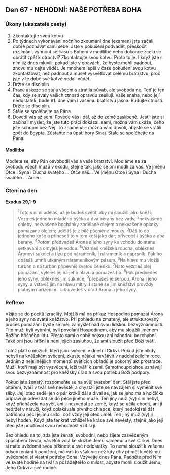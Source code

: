 ## Den 67 - NEHODNÍ: NAŠE POTŘEBA BOHA

### Úkony (ukazatelé cesty)

1. Zkontaktujte svou kotvu
1. Po týdnech vykonávání nočního zkoumání dne (examen) jste začali dobře poznávat sami sebe. Jste v pokušení podvádět, přeskočit rozjímání, vyhnout se času s Bohem v modlitbě nebo dokonce zcela se obrátit zpět k otroctví? Zkontaktujte svou kotvu. Proto tu je. I když jste s ním již dnes mluvili, pokud jste v obavách, že byste mohli padnout, znovu mu dejte vědět. Je mnohem lepší v čase pokušení svou kotvu zkontaktovat, než padnout a muset vysvětlovat celému bratrstvu, proč jste v té době své kotvě nedali vědět.
1. Držte se disciplín
1. Praxe askeze se stala všední a ztratila půvab, ale svoboda ne. Teď je ten čas, kdy se svaly vašich ctností opravdu zesilují. Vaše snaha, nebo její nedostatek, bude 91. dne vám i vašemu bratrstvu jasná. Budujte ctnosti. Držte se disciplín.
1. Stále se spoléhejte na Pána
1. Dovedl vás až sem. Povede vás i dál, až do země zaslíbené. Jestli jste si začínali myslet, že jste tuto práci dokázali sami, možná vám ukáže, čeho jste schopni bez Něj. To znamená – možná vám dovolí, abyste se vrátili zpět do Egypta. Zůstaňte na úpatí hory Sinaj. Stále se spoléhejte na Pána.

#### Modlitba

Modlete se, aby Pán osvobodil vás a vaše bratrství.
Modleme se za svobodu všech mužů v exodu, stejně tak, jako se oni modlí za vás.
Ve jménu Otce i Syna i Ducha svatého … Otče náš… Ve jménu Otce i Syna i Ducha svatého … Amen.

### Čtení na den

**Exodus 29,1-9**

> <sup>1</sup>Toto s nimi uděláš, až je budeš světit, aby mi sloužili jako kněží: Vezmeš jednoho mladého býčka a dva berany bez vady,
> <sup>2</sup>nekvašené chleby, nekvašené bochánky zadělané olejem a nekvašené oplatky pomazané olejem; uděláš je z bílé pšeničné mouky.
> <sup>3</sup>Dáš to do jednoho koše a přineseš to v tom koši jako dar; přivedeš i býčka a oba berany.
> <sup>4</sup>Potom předvedeš Árona a jeho syny ke vchodu do stanu setkávání a omyješ je vodou.
> <sup>5</sup>Vezmeš kněžská roucha, oblékneš Áronovi suknici a řízu pod nárameník, i nárameník a náprsník. Pak ho opásáš umně utkaným nárameníkovým pásem.
> <sup>6</sup>Na hlavu mu vložíš turban a na turban připevníš svatou čelenku.
> <sup>7</sup>Nato vezmeš olej pomazání, vyleješ jej na jeho hlavu a pomažeš ho.
> <sup>8</sup>Pak předvedeš jeho syny, oblékneš jim suknice,
> <sup>9</sup>přepášeš je šerpou, Árona i jeho syny, a vstavíš jim na hlavu mitry. I stane se jim kněžství provždy platným nařízením. Tak uvedeš v úřad Árona a jeho syny.

### Reflexe

Vžijte se do pocitů Izraelity. Mojžíš má na příkaz Hospodina pomazat Árona a jeho syny na svaté kněžstvo. Při
pohledu na zmatený, ale strukturovaný proces pomazání byste se měli zamyslet nad svou lidskou bezvýznamností. Tito
muži byli vybráni, byli povoláni Hospodinem, aby mu sloužili jménem Božího hříšného lidu. Přesto sami o sobě nejsou
ani náhodou bezchybní. Také oni jsou hříšní a není jejich zásluhou, že smí sloužit před Boží tváří.

Totéž platí o mužích, kteří jsou svěceni v dnešní Církvi. Pokud jste nikdy nebyli na kněžském svěcení, zkuste nějaké
navštívit v nadcházejícím roce. Jedním z nejsilnějších momentů světících obřadů je pokorný akt prostrace. Muži, kteří
mají být vysvěceni, leží tváří k zemi. Samotnoupolohou uznávají svou bezvýznamnost pro kněžský úřad a svou potřebu
Boží podpory.

Pokud jste ženatý, rozpomeňte se na svůj svatební den. Stál jste před oltářem, tváří v tvář své nevěstě, a chystali jste se
navzájem si vyměnit své sliby. Její otec seděl jen o pár kroků dál a díval se, jak se jeho malá holčička připravuje
odevzdat se do péče jiného muže. Ten jiný muž (vy) s ní nebyl, když přicházela na svět, ani ji nezvedal ze země, když
se učila chodit, ani ji nedržel v náručí, když oplakávala prvního chlapce, který nedokázal dát patřičnou péči jejímu
srdci, což vždy její otec uměl. Ten jiný muž (vy) jí nebyl hoden. Když jste tenkrát vzhlížel ke kráse své nevěsty, stejně
jako její otec jste pociťoval svou nehodnost vzít si ji.

Bez ohledu na to, zda jste ženatí, svobodní, nebo žijete zasvěceným způsobem života, vás Bůh volá ke službě Jemu
samému a své Církvi. Dnes si máte uvědomit svou hříšnost a své nedostatky. To nemá sloužit k vašemu odsouzeníani k
ponížení, má vás to však víc než kdy dřív přimět k většímu uvědomění si vlastní potřeby Boha. Vzývejte dnes Pána.
Padněte před Ním ve svaté hodině na tvář a požádejteHo o milost, abyste mohli sloužit Jemu, Jeho Církvi a své rodině.
